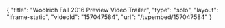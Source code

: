 {
    "title": "Woolrich Fall 2016 Preview Video Trailer",
    "type": "solo",
    "layout": "iframe-static",
    "videoId": "157047584",
    "url": "\/tvpembed\/157047584"
}